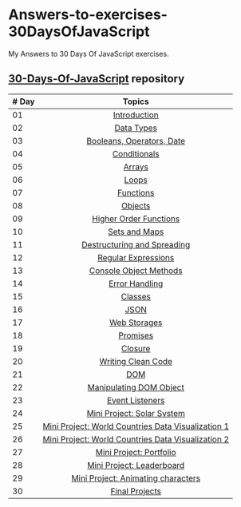# Answers-to-exercises-30DaysOfJavaScript
 My Answers to 30 Days Of JavaScript exercises.

## [30-Days-Of-JavaScript](https://github.com/Asabeneh/30-Days-Of-JavaScript) repository

| # Day |                                                                       Topics                                       |
| ----- | :----------------------------------------------------------------------------------------------------------------: |
| 01    |                                                            [Introduction](./01_Introduction/)                      |
| 02    |                                               [Data Types](./02_Day_Data_types/)                                   |
| 03    |                            [Booleans, Operators, Date](./03_Day_Booleans_operators_date/)                          |
| 04    |                                            [Conditionals](./04_Day_Conditionals/)                                  |
| 05    |                                                     [Arrays](./05_Day_Arrays/)                                     |
| 06    |                                                      [Loops](./06_Day_Loops/)                                      |
| 07    |                                                [Functions](./07_Day_Functions/)                                    |
| 08    |                                                   [Objects](./08_Day_Objects/)                                     |
| 09    |                             [Higher Order Functions](./09_Day_Higher_order_functions/)                             |
| 10    |                                          [Sets and Maps](./10_Day_Sets_and_Maps/)                                  |
| 11    |                     [Destructuring and Spreading](./11_Day_Destructuring_and_spreading/)                           |
| 12    |                                 [Regular Expressions](./12_Day_Regular_expressions/)                               |
| 13    |                             [Console Object Methods](./13_Day_Console_object_methods/)                             |
| 14    |                                         [Error Handling](./14_Day_Error_handling/)                                 |
| 15    |                                                   [Classes](./15_Day_Classes/)                                     |
| 16    |                                                        [JSON](./16_Day_JSON/)                                      |
| 17    |                                            [Web Storages](./17_Day_Web_storages/)                                  |
| 18    |                                                  [Promises](./18_Day_Promises/)                                    |
| 19    |                                                  [Closure](./19_Day_Closures/)                                     |
| 20    |                                  [Writing Clean Code](./20_Day_Writing_clean_codes/)                               |
| 21    |                                                         [DOM](./21_Day_DOM/)                                       |
| 22    |                           [Manipulating DOM Object](./22_Day_Manipulating_DOM_object/)                             |
| 23    |                                       [Event Listeners](./23_Day_Event_listeners/)                                 |
| 24    |                             [Mini Project: Solar System](./24_Day_Project_solar_system/)                           |
| 25    | [Mini Project: World Countries Data Visualization 1](./25_Day_World_countries_data_visualization_1/)               |
| 26    | [Mini Project: World Countries Data Visualization 2](./26_Day_World_countries_data_visualization_2/)               |
| 27    |                            [Mini Project: Portfolio](./27_Day_Mini_project_portfolio/)                             |
| 28    |                         [Mini Project: Leaderboard](./28_Day_Mini_project_leaderboard/)                            |
| 29    |            [Mini Project: Animating characters](./29_Day_Mini_project_animating_characters/)                       |
| 30    |                                     [Final Projects](./30_Day_Mini_project_final/)                                 |